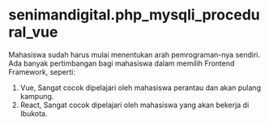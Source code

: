# senimandigital.php_mysqli_procedural_vue

Mahasiswa sudah harus mulai menentukan arah pemrograman-nya sendiri. Ada banyak pertimbangan bagi mahasiswa dalam memilih Frontend Framework, seperti:

1. Vue, Sangat cocok dipelajari oleh mahasiswa perantau dan akan pulang kampung.
2. React, Sangat cocok dipelajari oleh mahasiswa yang akan bekerja di Ibukota.
